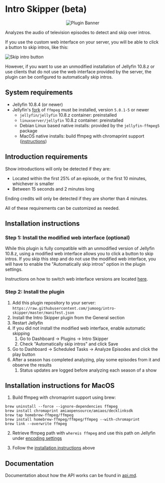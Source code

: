 # Intro Skipper (beta)

<div align="center">
<img alt="Plugin Banner" src="https://raw.githubusercontent.com/jumoog/intro-skipper/master/images/logo.png" />
</div>

Analyzes the audio of television episodes to detect and skip over intros.

If you use the custom web interface on your server, you will be able to click a button to skip intros, like this:

![Skip intro button](images/skip-button.png)

However, if you want to use an unmodified installation of Jellyfin 10.8.z or use clients that do not use the web interface provided by the server, the plugin can be configured to automatically skip intros.

## System requirements

* Jellyfin 10.8.4 (or newer)
* Jellyfin's [fork](https://github.com/jellyfin/jellyfin-ffmpeg) of `ffmpeg` must be installed, version `5.0.1-5` or newer
  * `jellyfin/jellyfin` 10.8.z container: preinstalled
  * `linuxserver/jellyfin` 10.8.z container: preinstalled
  * Debian Linux based native installs: provided by the `jellyfin-ffmpeg5` package
  * MacOS native installs: build ffmpeg with chromaprint support ([instructions](#installation-instructions-for-macos))

## Introduction requirements

Show introductions will only be detected if they are:

* Located within the first 25% of an episode, or the first 10 minutes, whichever is smaller
* Between 15 seconds and 2 minutes long

Ending credits will only be detected if they are shorter than 4 minutes.

All of these requirements can be customized as needed.

## Installation instructions

### Step 1: Install the modified web interface (optional)
While this plugin is fully compatible with an unmodified version of Jellyfin 10.8.z, using a modified web interface allows you to click a button to skip intros. If you skip this step and do not use the modified web interface, you will have to enable the "Automatically skip intros" option in the plugin settings.

Instructions on how to switch web interface versions are located [here](docs/web_interface.md).

### Step 2: Install the plugin
1. Add this plugin repository to your server: `https://raw.githubusercontent.com/jumoog/intro-skipper/master/manifest.json`
2. Install the Intro Skipper plugin from the General section
3. Restart Jellyfin
4. If you did not install the modified web interface, enable automatic skipping
    1. Go to Dashboard -> Plugins -> Intro Skipper
    2. Check "Automatically skip intros" and click Save
5. Go to Dashboard -> Scheduled Tasks -> Analyze Episodes and click the play button
6. After a season has completed analyzing, play some episodes from it and observe the results
    1. Status updates are logged before analyzing each season of a show

## Installation instructions for MacOS

1. Build ffmpeg with chromaprint support using brew:

```
brew uninstall --force --ignore-dependencies ffmpeg
brew install chromaprint amiaopensource/amiaos/decklinksdk
brew tap homebrew-ffmpeg/ffmpeg
brew install homebrew-ffmpeg/ffmpeg/ffmpeg --with-chromaprint
brew link --overwrite ffmpeg
```

2. Retrieve ffmpeg path with `whereis ffmpeg` and use this path on Jellyfin under [encoding settings](http://localhost:8096/web/index.html#!/encodingsettings.html)

3. Follow the [installation instructions](#installation-instructions) above

## Documentation

Documentation about how the API works can be found in [api.md](docs/api.md).
